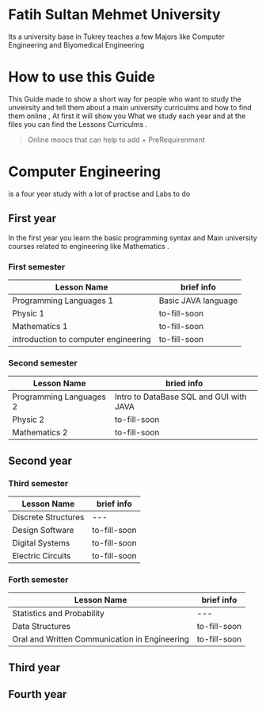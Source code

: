 
# Fatih Sultan Mehmet University 
Its a university base in Tukrey teaches a few Majors like Computer Engineering and Biyomedical Engineering

# How to use this Guide 
This Guide made to show a short way for people who want to study the unveirsity and tell them about
a main university curriculms and how to find them online , At first it will show you What we study each year
and at the files you can find the Lessons Curriculms .

> Online moocs that can help to add + PreRequirenment

# Computer Engineering 
is a four year study with a lot of practise and Labs to do 

## First year
In the first year you learn the basic programming syntax and Main university courses related to engineering like Mathematics .

### First semester 
|Lesson Name | brief info |
| --- | --- | 
| Programming Languages 1  | Basic JAVA language  | 
| Physic 1  | to-fill-soon  |
| Mathematics 1  | to-fill-soon  |
| introduction to computer engineering  | to-fill-soon  |


### Second semester 
|Lesson Name | bried info |
| --- | --- | 
| Programming Languages 2  | Intro to DataBase SQL and GUI with JAVA  | 
| Physic 2  | to-fill-soon  | 
| Mathematics  2  | to-fill-soon  |


## Second year 

### Third semester 
|Lesson Name | brief info |
| --- | --- | 
| Discrete Structures | ---  | 
| Design Software | to-fill-soon  |
| Digital  Systems  | to-fill-soon  |
| Electric Circuits | to-fill-soon  |


### Forth semester 
|Lesson Name | brief info |
| --- | --- | 
| Statistics and Probability  |---  | 
| Data Structures  | to-fill-soon  | 
| Oral and Written Communication in Engineering  | to-fill-soon  |

## Third year 


## Fourth year 
